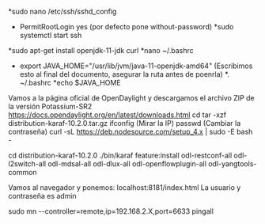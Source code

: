 *sudo nano /etc/ssh/sshd_config
*  PermitRootLogin yes (por defecto pone without-password)
*sudo systemctl start ssh

*sudo apt-get install openjdk-11-jdk curl
*nano ~/.bashrc 
*  export JAVA_HOME="/usr/lib/jvm/java-11-openjdk-amd64" (Escribimos esto al final del documento, asegurar la ruta antes de poenrla)
*. ~/.bashrc 
*echo $JAVA_HOME 

Vamos a la página oficial de OpenDaylight y descargamos el archivo ZIP de la versión Potassium-SR2
https://docs.opendaylight.org/en/latest/downloads.html
cd
tar -xzf distribution-karaf-10.2.0.tar.gz
ifconfig (Mirar la IP)
passwd (Cambiar la contraseña)
curl -sL https://deb.nodesource.com/setup_4.x | sudo -E bash -

cd distribution-karaf-10.2.0
./bin/karaf
feature:install odl-restconf-all odl-l2switch-all odl-mdsal-all odl-dlux-all odl-openflowplugin-all odl-yangtools-common

Vamos al navegador y ponemos: localhost:8181/index.html
La usuario y contraseña es admin

sudo mn --controller=remote,ip=192.168.2.X,port=6633
pingall


